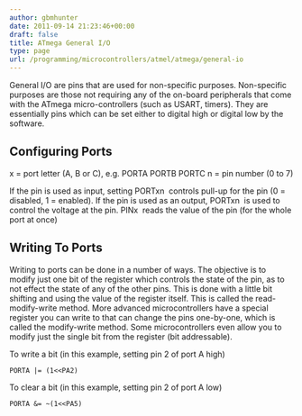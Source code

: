 ```yaml
---
author: gbmhunter
date: 2011-09-14 21:23:46+00:00
draft: false
title: ATmega General I/O
type: page
url: /programming/microcontrollers/atmel/atmega/general-io
---
```


General I/O are pins that are used for non-specific purposes. Non-specific purposes are those not requiring any of the on-board peripherals that come with the ATmega micro-controllers (such as USART, timers). They are essentially pins which can be set either to digital high or digital low by the software.


## Configuring Ports


x = port letter (A, B or C), e.g. PORTA PORTB PORTC
n = pin number (0 to 7)

If the pin is used as input, setting PORTxn  controls pull-up for the pin (0 = disabled, 1 = enabled). If the pin is used as an output, PORTxn  is used to control the voltage at the pin. PINx  reads the value of the pin (for the whole port at once)


## Writing To Ports


Writing to ports can be done in a number of ways. The objective is to modify just one bit of the register which controls the state of the pin, as to not effect the state of any of the other pins. This is done with a little bit shifting and using the value of the register itself. This is called the read-modify-write method. More advanced microcontrollers have a special register you can write to that can change the pins one-by-one, which is called the modify-write method. Some microcontrollers even allow you to modify just the single bit from the register (bit addressable).

To write a bit (in this example, setting pin 2 of port A high)

    
    PORTA |= (1<<PA2)


To clear a bit (in this example, setting pin 2 of port A low)

    
    PORTA &= ~(1<<PA5)
